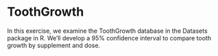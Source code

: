 # ToothGrowth

In this exercise, we examine the ToothGrowth database in the Datasets package in R. We’ll develop a 95% confidence interval to compare tooth growth by supplement and dose.